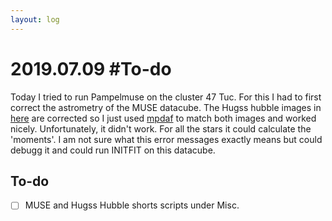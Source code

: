 ```yaml
---
layout: log
---
```


# 2019.07.09 #To-do

Today I tried to run Pampelmuse on the cluster 47 Tuc. For this I had to first correct the astrometry of the MUSE datacube. The Hugss hubble images in [here](https://archive.stsci.edu/prepds/hugs/) are corrected so I just used [mpdaf](https://mpdaf.readthedocs.io/en/latest/) to match both images and worked nicely. Unfortunately, it didn't work. For all the stars it could calculate the 'moments'. I am not sure what this error messages exactly means but could debugg it and could run INITFIT on this datacube. 




## To-do
- [ ] MUSE and Hugss Hubble shorts scripts under Misc.



